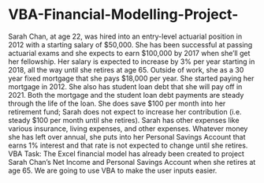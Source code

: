 # VBA-Financial-Modelling-Project-
Sarah Chan, at age 22, was hired into an entry-level actuarial position in 2012 with a starting salary of $50,000. She has been successful at passing actuarial exams and she expects to earn $100,000 by 2017 when she’ll get her fellowship. Her salary is expected to increase by 3% per year starting in 2018, all the way until she retires at age 65.  Outside of work, she as a 30 year fixed mortgage that she pays $18,000 per year. She started paying her mortgage in 2012. She also has student loan debt that she will pay off in 2021. Both the mortgage and the student loan debt payments are steady through the life of the loan. She does save $100 per month into her retirement fund; Sarah does not expect to increase her contribution (i.e. steady $100 per month until she retires). Sarah has other expenses like various insurance, living expenses, and other expenses. Whatever money she has left over annual, she puts into her Personal Savings Account that earns 1% interest and that rate is not expected to change until she retires.  VBA Task: The Excel financial model has already been created to project Sarah Chan’s Net Income and Personal Savings Account when she retires at age 65. We are going to use VBA to make the user inputs easier. 
